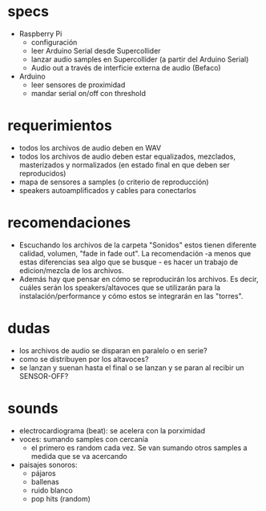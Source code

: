 # specs

- Raspberry Pi
  - configuración
  - leer Arduino Serial desde Supercollider
  - lanzar audio samples en Supercollider (a partir del Arduino Serial)
  - Audio out a través de interficie externa de audio (Befaco)
- Arduino
  - leer sensores de proximidad
  - mandar serial on/off con threshold
  
  
# requerimientos
- todos los archivos de audio deben en WAV
- todos los archivos de audio deben estar equalizados, mezclados, masterizados y normalizados (en estado final en que deben ser reproducidos)
- mapa de sensores a samples (o criterio de reproducción)
- speakers autoamplificados y cables para conectarlos



# recomendaciones
- Escuchando los archivos de la carpeta "Sonidos" estos tienen diferente calidad, volumen, "fade in fade out". La recomendación -a menos que estas diferencias sea algo que se busque - es hacer un trabajo de edicion/mezcla de los archivos.
- Además hay que pensar en cómo se reproducirán los archivos. Es decir, cuáles serán los speakers/altavoces que se utilizarán para la instalación/performance y cómo estos se integrarán en las "torres". 

# dudas
- los archivos de audio se disparan en paralelo o en serie?
- como se distribuyen por los altavoces?
- se lanzan y suenan hasta el final o se lanzan y se paran al recibir un SENSOR-OFF?


# sounds
- electrocardiograma (beat): se acelera con la porximidad
- voces: sumando samples con cercanía 
  - el primero es random cada vez.  Se van sumando otros samples a medida que se va acercando
- paisajes sonoros: 
  - pájaros
  - ballenas
  - ruido blanco
  - pop hits (random)
